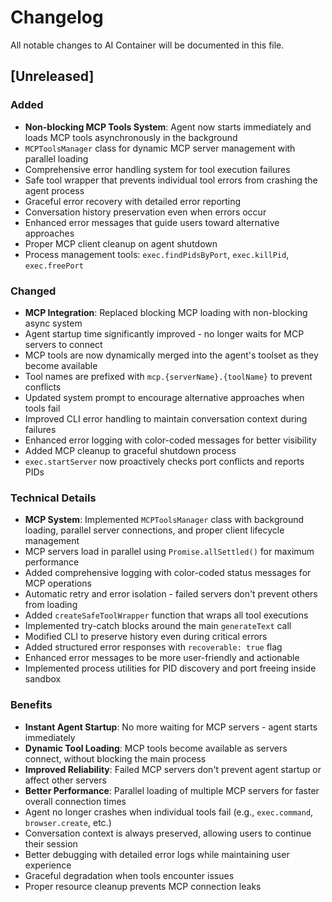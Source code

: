 # Changelog

All notable changes to AI Container will be documented in this file.

## [Unreleased]

### Added

- **Non-blocking MCP Tools System**: Agent now starts immediately and loads MCP tools asynchronously in the background
- `MCPToolsManager` class for dynamic MCP server management with parallel loading
- Comprehensive error handling system for tool execution failures
- Safe tool wrapper that prevents individual tool errors from crashing the agent process
- Graceful error recovery with detailed error reporting
- Conversation history preservation even when errors occur
- Enhanced error messages that guide users toward alternative approaches
- Proper MCP client cleanup on agent shutdown
- Process management tools: `exec.findPidsByPort`, `exec.killPid`, `exec.freePort`

### Changed

- **MCP Integration**: Replaced blocking MCP loading with non-blocking async system
- Agent startup time significantly improved - no longer waits for MCP servers to connect
- MCP tools are now dynamically merged into the agent's toolset as they become available
- Tool names are prefixed with `mcp.{serverName}.{toolName}` to prevent conflicts
- Updated system prompt to encourage alternative approaches when tools fail
- Improved CLI error handling to maintain conversation context during failures
- Enhanced error logging with color-coded messages for better visibility
- Added MCP cleanup to graceful shutdown process
- `exec.startServer` now proactively checks port conflicts and reports PIDs

### Technical Details

- **MCP System**: Implemented `MCPToolsManager` class with background loading, parallel server connections, and proper client lifecycle management
- MCP servers load in parallel using `Promise.allSettled()` for maximum performance
- Added comprehensive logging with color-coded status messages for MCP operations
- Automatic retry and error isolation - failed servers don't prevent others from loading
- Added `createSafeToolWrapper` function that wraps all tool executions
- Implemented try-catch blocks around the main `generateText` call
- Modified CLI to preserve history even during critical errors
- Added structured error responses with `recoverable: true` flag
- Enhanced error messages to be more user-friendly and actionable
- Implemented process utilities for PID discovery and port freeing inside sandbox

### Benefits

- **Instant Agent Startup**: No more waiting for MCP servers - agent starts immediately
- **Dynamic Tool Loading**: MCP tools become available as servers connect, without blocking the main process
- **Improved Reliability**: Failed MCP servers don't prevent agent startup or affect other servers
- **Better Performance**: Parallel loading of multiple MCP servers for faster overall connection times
- Agent no longer crashes when individual tools fail (e.g., `exec.command`, `browser.create`, etc.)
- Conversation context is always preserved, allowing users to continue their session
- Better debugging with detailed error logs while maintaining user experience
- Graceful degradation when tools encounter issues
- Proper resource cleanup prevents MCP connection leaks
